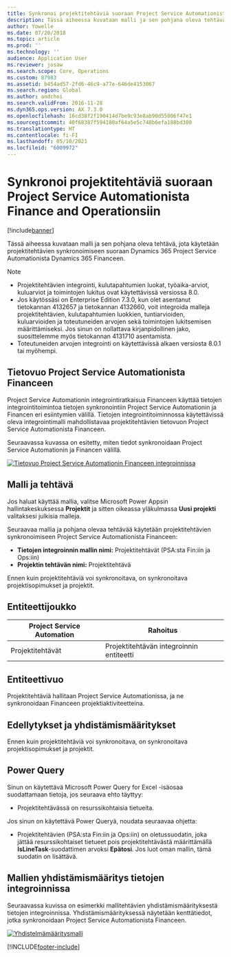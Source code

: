 ```yaml
---
title: Synkronoi projektitehtäviä suoraan Project Service Automationista Finance and Operationsiin
description: Tässä aiheessa kuvataan malli ja sen pohjana oleva tehtävä, jota käytetään projektitehtävien synkronoimiseen suoraan Microsoft Dynamics 365 Project Service Automationista Dynamics 365 Financeen.
author: Yowelle
ms.date: 07/20/2018
ms.topic: article
ms.prod: ''
ms.technology: ''
audience: Application User
ms.reviewer: josaw
ms.search.scope: Core, Operations
ms.custom: 87983
ms.assetid: b454ad57-2fd6-46c9-a77e-646de4153067
ms.search.region: Global
ms.author: andchoi
ms.search.validFrom: 2016-11-28
ms.dyn365.ops.version: AX 7.3.0
ms.openlocfilehash: 16cd38f2f190414d7be9c93e8ab90d55006f47e1
ms.sourcegitcommit: 40f68387f594180af64a5e5c748b6efa188bd300
ms.translationtype: HT
ms.contentlocale: fi-FI
ms.lasthandoff: 05/10/2021
ms.locfileid: "6009972"
---
```

# <a name="synchronize-project-tasks-directly-from-project-service-automation-to-finance-and-operations"></a>Synkronoi projektitehtäviä suoraan Project Service Automationista Finance and Operationsiin

[!include[banner](../includes/banner.md)]

Tässä aiheessa kuvataan malli ja sen pohjana oleva tehtävä, jota käytetään projektitehtävien synkronoimiseen suoraan Dynamics 365 Project Service Automationista Dynamics 365 Financeen.

> [!NOTE]
> - Projektitehtävien integrointi, kulutapahtumien luokat, työaika-arviot, kuluarviot ja toimintojen lukitus ovat käytettävissä versiossa 8.0.
> - Jos käytössäsi on Enterprise Edition 7.3.0, kun olet asentanut tietokannan 4132657 ja tietokannan 4132660, voit integroida malleja projektitehtävien, kulutapahtumien luokkien, tuntiarvioiden, kuluarvioiden ja toteutuneiden arvojen sekä toimintojen lukitsemisen määrittämiseksi. Jos sinun on nollattava kirjanpidollinen jako, suosittelemme myös tietokannan 4131710 asentamista.
> - Toteutuneiden arvojen integrointi on käytettävissä alkaen versiosta 8.0.1 tai myöhempi.

## <a name="data-flow-for-project-service-automation-to-finance"></a>Tietovuo Project Service Automationista Financeen

Project Service Automationin integrointiratkaisua Financeen käyttää tietojen integrointitoimintoa tietojen synkronointiin Project Service Automationin ja Financen eri esiintymien välillä. Tietojen integrointitoiminnossa käytettävissä oleva integrointimalli mahdollistavaa projektitehtävien tietovuon Project Service Automationista Financeen.

Seuraavassa kuvassa on esitetty, miten tiedot synkronoidaan Project Service Automationin ja Financen välillä.

[![Tietovuo Project Service Automationin Financeen integroinnissa](./media/ProjectTasksFlow.png)](./media/ProjectTasksFlow.png)

## <a name="template-and-task"></a>Malli ja tehtävä

Jos haluat käyttää mallia, valitse Microsoft Power Appsin hallintakeskuksessa **Projektit** ja sitten oikeassa yläkulmassa **Uusi projekti** valitaksesi julkisia malleja.

Seuraavaa mallia ja pohjana olevaa tehtävää käytetään projektitehtävien synkronoimiseen Project Service Automationista Financeen:

- **Tietojen integroinnin mallin nimi:** Projektitehtävät (PSA:sta Fin:iin ja Ops:iin)
- **Projektin tehtävän nimi:** Projektitehtävä

Ennen kuin projektitehtäviä voi synkronoitava, on synkronoitava projektisopimukset ja projektit.

## <a name="entity-set"></a>Entiteettijoukko

| Project Service Automation | Rahoitus                             |
|----------------------------|-------------------------------------|
| Projektitehtävät              | Projektitehtävän integroinnin entiteetti |

## <a name="entity-flow"></a>Entiteettivuo

Projektitehtäviä hallitaan Project Service Automationissa, ja ne synkronoidaan Financeen projektiaktiviteetteina.

## <a name="prerequisites-and-mapping-setup"></a>Edellytykset ja yhdistämismääritykset

Ennen kuin projektitehtäviä voi synkronoitava, on synkronoitava projektisopimukset ja projektit.

## <a name="power-query"></a>Power Query

Sinun on käytettävä Microsoft Power Query for Excel -isäosaa suodattamaan tietoja, jos seuraava ehto täyttyy:

- Projektitehtävässä on resurssikohtaisia tietueita.

Jos sinun on käytettävä Power Queryä, noudata seuraavaa ohjetta:

- Projektitehtävien (PSA:sta Fin:iin ja Ops:iin) on oletussuodatin, joka jättää resurssikohtaiset tietueet pois projektitehtävästä määrittämällä **IsLineTask**-suodattimen arvoksi **Epätosi**. Jos luot oman mallin, tämä suodatin on lisättävä.

## <a name="template-mapping-in-data-integration"></a>Mallien yhdistämismääritys tietojen integroinnissa

Seuraavassa kuvissa on esimerkki mallitehtävien yhdistämismäärityksestä tietojen integroinnissa. Yhdistämismäärityksessä näytetään kenttätiedot, jotka synkronoidaan Project Service Automationista Financeen.

[![Yhdistelmämääritysmalli](./media/ProjectTasksMapping.png)](./media/ProjectTasksMapping.png)


[!INCLUDE[footer-include](../includes/footer-banner.md)]
